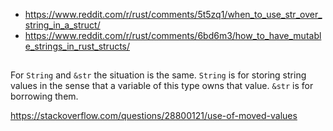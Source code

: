 - https://www.reddit.com/r/rust/comments/5t5zq1/when_to_use_str_over_string_in_a_struct/
- https://www.reddit.com/r/rust/comments/6bd6m3/how_to_have_mutable_strings_in_rust_structs/

##

For `String` and `&str` the situation is the same. `String` is for storing string values in the sense that a variable of this type owns that value. `&str` is for borrowing them.

https://stackoverflow.com/questions/28800121/use-of-moved-values
